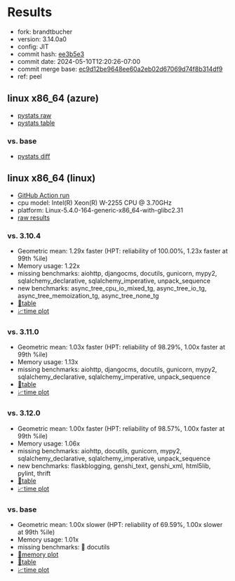 # Results

- fork: brandtbucher
- version: 3.14.0a0
- config: JIT
- commit hash: [ee3b5e3](https://github.com/brandtbucher/cpython/commit/ee3b5e3)
- commit date: 2024-05-10T12:20:26-07:00
- commit merge base: [ec9d12be9648ee60a2eb02d67069d74f8b314df9](https://github.com/brandtbucher/cpython/commit/ec9d12be9648ee60a2eb02d67069d74f8b314df9)
- ref: peel

## linux x86_64 (azure)

- [pystats raw](bm-20240510-azure-x86_64-brandtbucher-peel-3.14.0a0-ee3b5e3-pystats.json)
- [pystats table](bm-20240510-azure-x86_64-brandtbucher-peel-3.14.0a0-ee3b5e3-pystats.md)

### vs. base

- [pystats diff](bm-20240510-azure-x86_64-brandtbucher-peel-3.14.0a0-ee3b5e3-pystats-vs-base.md)

## linux x86_64 (linux)

- [GitHub Action run](https://github.com/faster-cpython/benchmarking/actions/runs/9038114880)
- cpu model: Intel(R) Xeon(R) W-2255 CPU @ 3.70GHz
- platform: Linux-5.4.0-164-generic-x86_64-with-glibc2.31
- [raw results](bm-20240510-linux-x86_64-brandtbucher-peel-3.14.0a0-ee3b5e3.json)

### vs. 3.10.4

- Geometric mean: 1.29x faster (HPT: reliability of 100.00%, 1.23x faster at 99th %ile)
- Memory usage: 1.22x
- missing benchmarks: aiohttp, djangocms, docutils, gunicorn, mypy2, sqlalchemy_declarative, sqlalchemy_imperative, unpack_sequence
- new benchmarks: async_tree_cpu_io_mixed_tg, async_tree_io_tg, async_tree_memoization_tg, async_tree_none_tg
- [📄table](bm-20240510-linux-x86_64-brandtbucher-peel-3.14.0a0-ee3b5e3-vs-3.10.4.md)
- [📈time plot](bm-20240510-linux-x86_64-brandtbucher-peel-3.14.0a0-ee3b5e3-vs-3.10.4.png)

### vs. 3.11.0

- Geometric mean: 1.03x faster (HPT: reliability of 98.29%, 1.00x faster at 99th %ile)
- Memory usage: 1.13x
- missing benchmarks: aiohttp, djangocms, docutils, gunicorn, mypy2, sqlalchemy_declarative, sqlalchemy_imperative, unpack_sequence
- [📄table](bm-20240510-linux-x86_64-brandtbucher-peel-3.14.0a0-ee3b5e3-vs-3.11.0.md)
- [📈time plot](bm-20240510-linux-x86_64-brandtbucher-peel-3.14.0a0-ee3b5e3-vs-3.11.0.png)

### vs. 3.12.0

- Geometric mean: 1.00x faster (HPT: reliability of 98.57%, 1.00x faster at 99th %ile)
- Memory usage: 1.06x
- missing benchmarks: aiohttp, docutils, gunicorn, mypy2, sqlalchemy_declarative, sqlalchemy_imperative, unpack_sequence
- new benchmarks: flaskblogging, genshi_text, genshi_xml, html5lib, pylint, thrift
- [📄table](bm-20240510-linux-x86_64-brandtbucher-peel-3.14.0a0-ee3b5e3-vs-3.12.0.md)
- [📈time plot](bm-20240510-linux-x86_64-brandtbucher-peel-3.14.0a0-ee3b5e3-vs-3.12.0.png)

### vs. base

- Geometric mean: 1.00x slower (HPT: reliability of 69.59%, 1.00x slower at 99th %ile)
- Memory usage: 1.01x
- missing benchmarks: 🔴 docutils
- [🧠memory plot](bm-20240510-linux-x86_64-brandtbucher-peel-3.14.0a0-ee3b5e3-vs-base-mem.png)
- [📄table](bm-20240510-linux-x86_64-brandtbucher-peel-3.14.0a0-ee3b5e3-vs-base.md)
- [📈time plot](bm-20240510-linux-x86_64-brandtbucher-peel-3.14.0a0-ee3b5e3-vs-base.png)

